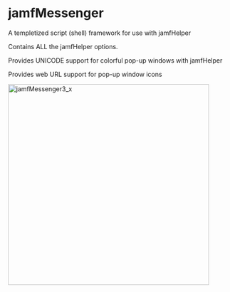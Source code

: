 # jamfMessenger
A templetized script (shell) framework for use with jamfHelper

Contains ALL the jamfHelper options.

Provides UNICODE support for colorful pop-up windows with jamfHelper

Provides web URL support for pop-up window icons

<img width="451" alt="jamfMessenger3_x" src="https://user-images.githubusercontent.com/31456797/170323455-aebe6668-37d8-45f0-aa02-1bdf62f9cc4a.png">
